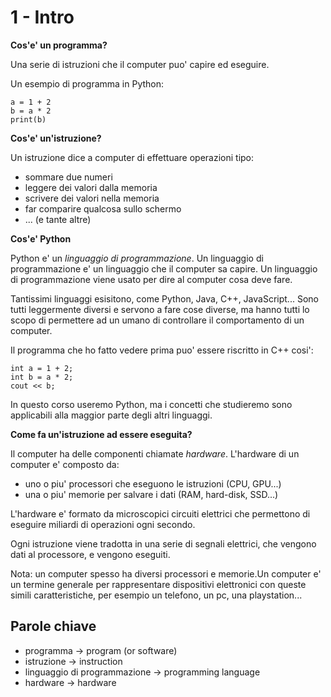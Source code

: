 # 1 - Intro

<b>Cos'e' un programma?</b>

Una serie di istruzioni che il computer puo' capire ed eseguire.

Un esempio di programma in Python:

```
a = 1 + 2
b = a * 2
print(b)
```

<b>Cos'e' un'istruzione?</b>

Un istruzione dice a computer di effettuare operazioni tipo:

- sommare due numeri
- leggere dei valori dalla memoria
- scrivere dei valori nella memoria
- far comparire qualcosa sullo schermo
- ... (e tante altre)

<b>Cos'e' Python</b>

Python e' un <i>linguaggio di programmazione</i>. Un linguaggio di programmazione e' un linguaggio che il computer sa capire. Un linguaggio di programmazione viene usato per dire al computer cosa deve fare.

Tantissimi linguaggi esisitono, come Python, Java, C++, JavaScript... Sono tutti leggermente diversi e servono a fare cose diverse, ma hanno tutti lo scopo di permettere ad un umano di controllare il comportamento di un computer.

Il programma che ho fatto vedere prima puo' essere riscritto in C++ cosi':

```
int a = 1 + 2;
int b = a * 2;
cout << b;
```

In questo corso useremo Python, ma i concetti che studieremo sono applicabili alla maggior parte degli altri linguaggi.

<b>Come fa un'istruzione ad essere eseguita?</b>

Il computer ha delle componenti chiamate <i>hardware</i>. L'hardware di un computer e' composto da:

- uno o piu' processori che eseguono le istruzioni (CPU, GPU...)
- una o piu' memorie per salvare i dati (RAM, hard-disk, SSD...)

L'hardware e' formato da microscopici circuiti elettrici che permettono di eseguire miliardi di operazioni ogni secondo.

Ogni istruzione viene tradotta in una serie di segnali elettrici, che vengono dati al processore, e vengono eseguiti.

Nota: un computer spesso ha diversi processori e memorie.Un computer e' un termine generale per rappresentare dispositivi elettronici con queste simili caratteristiche, per esempio un telefono, un pc, una playstation...


## Parole chiave

- programma -> program (or software)
- istruzione -> instruction
- linguaggio di programmazione -> programming language
- hardware -> hardware
